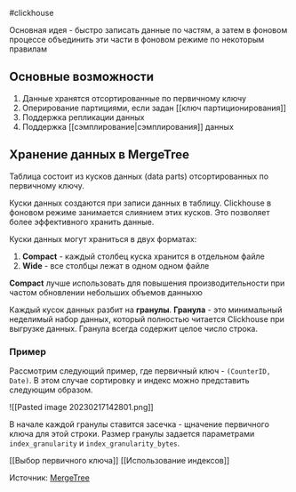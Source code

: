#clickhouse 

Основная идея - быстро записать данные по частям, а затем в фоновом процессе объединить эти части в фоновом режиме по некоторым правилам

## Основные возможности
1. Данные хранятся отсортированные по первичному ключу
2. Оперирование партициями, если задан [[ключ партиционирования]]
3. Поддержка репликации данных
4. Поддержка [[сэмплирование|сэмплирования]] данных

## Хранение данных в MergeTree

Таблица состоит из кусков данных (data parts) отсортированных по первичному ключу.

Куски данных создаются при записи данных в таблицу. Clickhouse в фоновом режиме занимается слиянием этих кусков. Это позволяет более эффективного хранить данные.

Куски данных могут храниться в двух форматах:
1. **Compact** - каждый столбец куска хранится в отдельном файле
2. **Wide** - все столбцы лежат в одном одном файле

**Compact** лучше использовать для повышения производительности при частом обновлении небольших объемов данныхю

Каждый кусок данных разбит на **гранулы**. **Гранула** - это минимальный неделимый набор данных, который полностью читается Clickhouse при выгрузке данных. Гранула всегда содержит целое число строка.

### Пример

Рассмотрим следующий пример, где первичный ключ - `(CounterID, Date)`. В этом случае сортировку и индекс можно представить следующим образом.

![[Pasted image 20230217142801.png]]

В начале каждой гранулы ставится засечка - щначение первичного ключа для этой строки. Размер гранулы задается параметрами `index_granularity` и `index_granularity_bytes`.

[[Выбор первичного ключа]]
[[Использование индексов]]

Источник: [MergeTree](https://clickhouse.com/docs/ru/engines/table-engines/mergetree-family/mergetree)